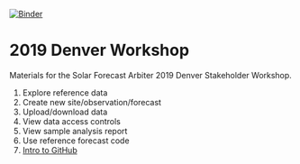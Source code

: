 [![Binder](https://mybinder.org/badge_logo.svg)](https://mybinder.org/v2/gh/SolarArbiter/2019-Denver-Workshop/master)

2019 Denver Workshop
====================

Materials for the Solar Forecast Arbiter 2019 Denver Stakeholder Workshop.

1. Explore reference data
2. Create new site/observation/forecast
2. Upload/download data
2. View data access controls
2. View sample analysis report
2. Use reference forecast code
2. [Intro to GitHub](https://solarforecastarbiter.org/2019/01/29/Scratch-the-Surface-of-Github.html)
